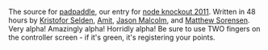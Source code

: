 The source for [padpaddle](http://li276-143.members.linode.com/), our entry for [node knockout 2011](http://nodeknockout.com/teams/fat-guys-with-guns). Written in 48 hours by [Kristofor Selden](https://github.com/kselden), [Amit](https://github.com/meetamit), [Jason Malcolm](https://github.com/Jaciones), and [Matthew Sorensen](https://github.com/matthewSorensen). Very alpha! Amazingly alpha! Horridly alpha! Be sure to use TWO fingers on the controller screen - if it's green, it's registering your points.

